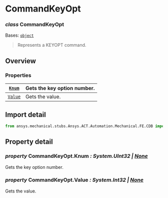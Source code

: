 <a id="commandkeyopt"></a>

# CommandKeyOpt

<a id="CommandKeyOpt"></a>

### *class* CommandKeyOpt

Bases: [`object`](https://docs.python.org/3/library/functions.html#object)

> Represents a KEYOPT command.

> <!-- !! processed by numpydoc !! -->

<a id="overview"></a>

## Overview

### Properties

| [`Knum`](#CommandKeyOpt.Knum)   | Gets the key option number.   |
|---------------------------------|-------------------------------|
| [`Value`](#CommandKeyOpt.Value) | Gets the value.               |

<a id="import-detail"></a>

## Import detail

```python
from ansys.mechanical.stubs.Ansys.ACT.Automation.Mechanical.FE.CDB import CommandKeyOpt
```

<a id="property-detail"></a>

## Property detail

<a id="CommandKeyOpt.Knum"></a>

### *property* CommandKeyOpt.Knum *: System.UInt32 | [None](https://docs.python.org/3/library/constants.html#None)*

Gets the key option number.

<!-- !! processed by numpydoc !! -->

<a id="CommandKeyOpt.Value"></a>

### *property* CommandKeyOpt.Value *: System.Int32 | [None](https://docs.python.org/3/library/constants.html#None)*

Gets the value.

<!-- !! processed by numpydoc !! -->
